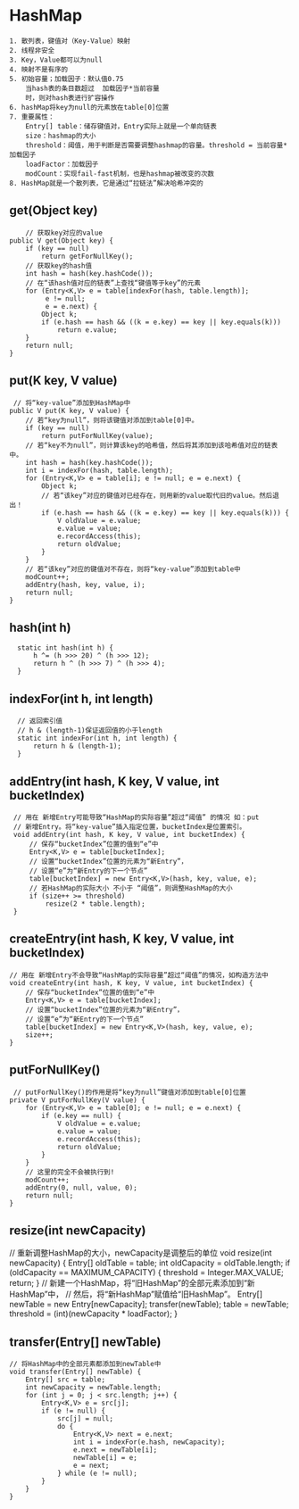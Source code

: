 # HashMap
	1. 散列表，键值对（Key-Value）映射
	2. 线程非安全
	3. Key，Value都可以为null
	4. 映射不是有序的
	5. 初始容量；加载因子：默认值0.75
		当hash表的条目数超过  加载因子*当前容量
        时，则对hash表进行扩容操作
    6. hashMap将key为null的元素放在table[0]位置 
    7. 重要属性：
    	Entry[] table：储存键值对，Entry实际上就是一个单向链表
        size：hashmap的大小
        threshold：阈值，用于判断是否需要调整hashmap的容量。threshold = 当前容量*加载因子
        loadFactor：加载因子
        modCount：实现fail-fast机制，也是hashmap被改变的次数
    8. HashMap就是一个散列表，它是通过“拉链法”解决哈希冲突的
        
 ## get(Object key)
 	    // 获取key对应的value
    public V get(Object key) {
        if (key == null)
            return getForNullKey();
        // 获取key的hash值
        int hash = hash(key.hashCode());
        // 在“该hash值对应的链表”上查找“键值等于key”的元素
        for (Entry<K,V> e = table[indexFor(hash, table.length)];
             e != null;
             e = e.next) {
            Object k;
            if (e.hash == hash && ((k = e.key) == key || key.equals(k)))
                return e.value;
        }
        return null;
    }
    
 ## put(K key, V value)
 	 // 将“key-value”添加到HashMap中
    public V put(K key, V value) {
        // 若“key为null”，则将该键值对添加到table[0]中。
        if (key == null)
            return putForNullKey(value);
        // 若“key不为null”，则计算该key的哈希值，然后将其添加到该哈希值对应的链表中。
        int hash = hash(key.hashCode());
        int i = indexFor(hash, table.length);
        for (Entry<K,V> e = table[i]; e != null; e = e.next) {
            Object k;
            // 若“该key”对应的键值对已经存在，则用新的value取代旧的value。然后退出！
            if (e.hash == hash && ((k = e.key) == key || key.equals(k))) {
                V oldValue = e.value;
                e.value = value;
                e.recordAccess(this);
                return oldValue;
            }
        }
        // 若“该key”对应的键值对不存在，则将“key-value”添加到table中
        modCount++;
        addEntry(hash, key, value, i);
        return null;
    }

## hash(int h)
      static int hash(int h) {
          h ^= (h >>> 20) ^ (h >>> 12);
          return h ^ (h >>> 7) ^ (h >>> 4);
      }
 
 ## indexFor(int h, int length)
      // 返回索引值
      // h & (length-1)保证返回值的小于length
      static int indexFor(int h, int length) {
          return h & (length-1);
      }
    
## addEntry(int hash, K key, V value, int bucketIndex)
	 // 用在 新增Entry可能导致“HashMap的实际容量”超过“阈值” 的情况 如：put
     // 新增Entry。将“key-value”插入指定位置，bucketIndex是位置索引。
     void addEntry(int hash, K key, V value, int bucketIndex) {
         // 保存“bucketIndex”位置的值到“e”中
         Entry<K,V> e = table[bucketIndex];
         // 设置“bucketIndex”位置的元素为“新Entry”，
         // 设置“e”为“新Entry的下一个节点”
         table[bucketIndex] = new Entry<K,V>(hash, key, value, e);
         // 若HashMap的实际大小 不小于 “阈值”，则调整HashMap的大小
         if (size++ >= threshold)
             resize(2 * table.length);
     }
## createEntry(int hash, K key, V value, int bucketIndex)
	// 用在 新增Entry不会导致“HashMap的实际容量”超过“阈值”的情况，如构造方法中
    void createEntry(int hash, K key, V value, int bucketIndex) {
        // 保存“bucketIndex”位置的值到“e”中
        Entry<K,V> e = table[bucketIndex];
        // 设置“bucketIndex”位置的元素为“新Entry”，
        // 设置“e”为“新Entry的下一个节点”
        table[bucketIndex] = new Entry<K,V>(hash, key, value, e);
        size++;
    }
    
## putForNullKey()
     // putForNullKey()的作用是将“key为null”键值对添加到table[0]位置
    private V putForNullKey(V value) {
        for (Entry<K,V> e = table[0]; e != null; e = e.next) {
            if (e.key == null) {
                V oldValue = e.value;
                e.value = value;
                e.recordAccess(this);
                return oldValue;
            }
        }
        // 这里的完全不会被执行到!
        modCount++;
        addEntry(0, null, value, 0);
        return null;
    }

## resize(int newCapacity)
 // 重新调整HashMap的大小，newCapacity是调整后的单位
    void resize(int newCapacity) {
        Entry[] oldTable = table;
        int oldCapacity = oldTable.length;
        if (oldCapacity == MAXIMUM_CAPACITY) {
            threshold = Integer.MAX_VALUE;
            return;
        }
        // 新建一个HashMap，将“旧HashMap”的全部元素添加到“新HashMap”中，
        // 然后，将“新HashMap”赋值给“旧HashMap”。
        Entry[] newTable = new Entry[newCapacity];
        transfer(newTable);
        table = newTable;
        threshold = (int)(newCapacity * loadFactor);
    }

## transfer(Entry[] newTable) 
    // 将HashMap中的全部元素都添加到newTable中
    void transfer(Entry[] newTable) {
        Entry[] src = table;
        int newCapacity = newTable.length;
        for (int j = 0; j < src.length; j++) {
            Entry<K,V> e = src[j];
            if (e != null) {
                src[j] = null;
                do {
                    Entry<K,V> next = e.next;
                    int i = indexFor(e.hash, newCapacity);
                    e.next = newTable[i];
                    newTable[i] = e;
                    e = next;
                } while (e != null);
            }
        }
    }